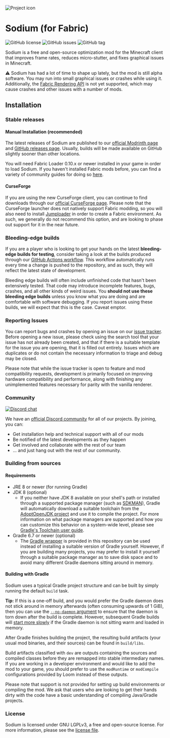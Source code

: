 ![Project icon](https://git-assets.jellysquid.me/hotlink-ok/sodium/icon-rounded-128px.png)

# Sodium (for Fabric)
![GitHub license](https://img.shields.io/github/license/jellysquid3/sodium-fabric.svg)
![GitHub issues](https://img.shields.io/github/issues/jellysquid3/sodium-fabric.svg)
![GitHub tag](https://img.shields.io/github/tag/jellysquid3/sodium-fabric.svg)

Sodium is a free and open-source optimization mod for the Minecraft client that improves frame rates, reduces
micro-stutter, and fixes graphical issues in Minecraft. 

:warning: Sodium has had a lot of time to shape up lately, but the mod is still alpha software. You may run into small
graphical issues or crashes while using it. Additionally, the
[Fabric Rendering API](https://fabricmc.net/wiki/documentation:rendering) is not yet supported, which may cause crashes
and other issues with a number of mods.

## Installation

### Stable releases

#### Manual Installation (recommended)

The latest releases of Sodium are published to our [official Modrinth page](https://modrinth.com/mod/sodium) and [GitHub releases page](https://github.com/jellysquid3/sodium-fabric/releases). Usually, builds will be
made available on GitHub slightly sooner than other locations.

You will need Fabric Loader 0.10.x or newer installed in your game in order to load Sodium. If you haven't installed Fabric
mods before, you can find a variety of community guides for doing so [here](https://fabricmc.net/wiki/install).

#### CurseForge

If you are using the new CurseForge client, you can continue to find downloads through our
[official CurseForge page](https://www.curseforge.com/minecraft/mc-mods/sodium). Please note
that the CurseForge launcher does not natively support Fabric modding, so you will also need to install
[Jumploader](https://www.curseforge.com/minecraft/mc-mods/jumploader) in order to create a Fabric environment. As such,
we generally do not recommend this option, and are looking to phase out support for it in the near future. 


### Bleeding-edge builds

If you are a player who is looking to get your hands on the latest **bleeding-edge builds for testing**, consider
taking a look at the builds produced through our [GitHub Actions workflow](https://github.com/CaffeineMC/sodium-fabric/actions/workflows/gradle.yml). This
workflow automatically runs every time a change is pushed to the repository, and as such, they will reflect the latest
state of development.

Bleeding edge builds will often include unfinished code that hasn't been extensively tested. That code may introduce
incomplete features, bugs, crashes, and all other kinds of weird issues. You **should not use these bleeding edge builds**
unless you know what you are doing and are comfortable with software debugging. If you report issues using these builds,
we will expect that this is the case. Caveat emptor.

### Reporting Issues

You can report bugs and crashes by opening an issue on our [issue tracker](https://github.com/jellysquid3/sodium-fabric/issues).
Before opening a new issue, please check using the search tool that your issue has not already been created, and that if
there is a suitable template for the issue you are opening, that it is filled out entirely. Issues which are duplicates
or do not contain the necessary information to triage and debug may be closed. 

Please note that while the issue tracker is open to feature and mod compatibility requests, development
is primarily focused on improving hardware compatibility and performance, along with finishing any unimplemented features
necessary for parity with the vanilla renderer.

### Community
[![Discord chat](https://img.shields.io/badge/chat%20on-discord-7289DA)](https://jellysquid.me/discord)

We have an [official Discord community](https://jellysquid.me/discord) for all of our projects. By joining, you can:
- Get installation help and technical support with all of our mods 
- Be notified of the latest developments as they happen
- Get involved and collaborate with the rest of our team
- ... and just hang out with the rest of our community.

### Building from sources

#### Requirements

- JRE 8 or newer (for running Gradle)
- JDK 8 (optional)
  - If you neither have JDK 8 available on your shell's path or installed through a supported package manager (such as
[SDKMAN](https://sdkman.io)), Gradle will automatically download a suitable toolchain from the [AdoptOpenJDK project](https://adoptopenjdk.net/)
and use it to compile the project. For more information on what package managers are supported and how you can
customize this behavior on a system-wide level, please see [Gradle's Toolchain user guide](https://docs.gradle.org/current/userguide/toolchains.html).
- Gradle 6.7 or newer (optional)
  - The [Gradle wrapper](https://docs.gradle.org/current/userguide/gradle_wrapper.html#sec:using_wrapper) is provided in
    this repository can be used instead of installing a suitable version of Gradle yourself. However, if you are building
    many projects, you may prefer to install it yourself through a suitable package manager as to save disk space and to
    avoid many different Gradle daemons sitting around in memory.

#### Building with Gradle

Sodium uses a typical Gradle project structure and can be built by simply running the default `build` task.

**Tip:** If this is a one-off build, and you would prefer the Gradle daemon does not stick around in memory afterwards 
(often consuming upwards of 1 GiB), then you can use the [`--no-daemon` argument](https://docs.gradle.org/current/userguide/gradle_daemon.html#sec:disabling_the_daemon)
to ensure that the daemon is torn down after the build is complete. However, subsequent Gradle builds will
[start more slowly](https://docs.gradle.org/current/userguide/gradle_daemon.html#sec:why_the_daemon) if the Gradle
daemon is not sitting warm and loaded in memory.

After Gradle finishes building the project, the resulting build artifacts (your usual mod binaries, and
their sources) can be found in `build/libs`.

Build artifacts classified with `dev` are outputs containing the sources and compiled classes
before they are remapped into stable intermediary names. If you are working in a developer environment and would
like to add the mod to your game, you should prefer to use the `modRuntime` or `modCompile` configurations provided by
Loom instead of these outputs.

Please note that support is not provided for setting up build environments or compiling the mod. We ask that
users who are looking to get their hands dirty with the code have a basic understanding of compiling Java/Gradle
projects.

### License

Sodium is licensed under GNU LGPLv3, a free and open-source license. For more information, please see the
[license file](https://github.com/jellysquid3/sodium-fabric/blob/1.16.x/dev/LICENSE.txt).

